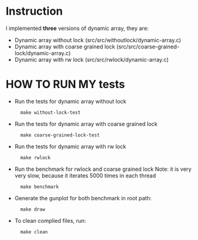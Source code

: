 
# Instruction
I implemented **three** versions of dynamic array, they are:
* Dynamic array without lock (src/src/withoutlock/dynamic-array.c)
* Dynamic array with coarse grained lock (src/src/coarse-grained-lock/dynamic-array.c)
* Dynamic array with rw lock (src/src/rwlock/dynamic-array.c)

# HOW TO RUN MY tests
* Run the tests for dynamic array without lock

        make without-lock-test

* Run the tests for dynamic array with coarse grained lock

        make coarse-grained-lock-test

* Run the tests for dynamic array with rw lock

        make rwlock

* Run the benchmark for rwlock and coarse grained lock 
    Note: it is very very slow, because it iterates 5000 times in each thread

        make benchmark

* Generate the gunplot for both benchmark in root path:

        make draw

* To clean complied files, run:

        make clean